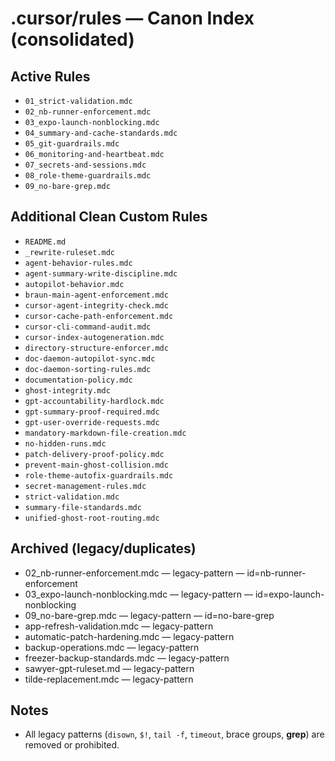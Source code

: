 # .cursor/rules — Canon Index (consolidated)

## Active Rules
- `01_strict-validation.mdc`
- `02_nb-runner-enforcement.mdc`
- `03_expo-launch-nonblocking.mdc`
- `04_summary-and-cache-standards.mdc`
- `05_git-guardrails.mdc`
- `06_monitoring-and-heartbeat.mdc`
- `07_secrets-and-sessions.mdc`
- `08_role-theme-guardrails.mdc`
- `09_no-bare-grep.mdc`

## Additional Clean Custom Rules
- `README.md`
- `_rewrite-ruleset.mdc`
- `agent-behavior-rules.mdc`
- `agent-summary-write-discipline.mdc`
- `autopilot-behavior.mdc`
- `braun-main-agent-enforcement.mdc`
- `cursor-agent-integrity-check.mdc`
- `cursor-cache-path-enforcement.mdc`
- `cursor-cli-command-audit.mdc`
- `cursor-index-autogeneration.mdc`
- `directory-structure-enforcer.mdc`
- `doc-daemon-autopilot-sync.mdc`
- `doc-daemon-sorting-rules.mdc`
- `documentation-policy.mdc`
- `ghost-integrity.mdc`
- `gpt-accountability-hardlock.mdc`
- `gpt-summary-proof-required.mdc`
- `gpt-user-override-requests.mdc`
- `mandatory-markdown-file-creation.mdc`
- `no-hidden-runs.mdc`
- `patch-delivery-proof-policy.mdc`
- `prevent-main-ghost-collision.mdc`
- `role-theme-autofix-guardrails.mdc`
- `secret-management-rules.mdc`
- `strict-validation.mdc`
- `summary-file-standards.mdc`
- `unified-ghost-root-routing.mdc`

## Archived (legacy/duplicates)
- 02_nb-runner-enforcement.mdc — legacy-pattern — id=nb-runner-enforcement
- 03_expo-launch-nonblocking.mdc — legacy-pattern — id=expo-launch-nonblocking
- 09_no-bare-grep.mdc — legacy-pattern — id=no-bare-grep
- app-refresh-validation.mdc — legacy-pattern
- automatic-patch-hardening.mdc — legacy-pattern
- backup-operations.mdc — legacy-pattern
- freezer-backup-standards.mdc — legacy-pattern
- sawyer-gpt-ruleset.md — legacy-pattern
- tilde-replacement.mdc — legacy-pattern

## Notes
- All legacy patterns (`disown`, `$!`, `tail -f`, `timeout`, brace groups, **grep**) are removed or prohibited.